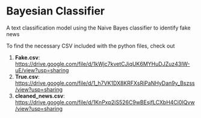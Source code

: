 # Bayesian Classifier
A text classification model using the Naive Bayes classifier to identify fake news

To find the necessary CSV included with the python files, check out
1. **Fake.csv**: https://drive.google.com/file/d/1kWjc7kvetCJiqUK6MYHuDJZuz43lW-uE/view?usp=sharing
2. **True.csv**: https://drive.google.com/file/d/1_h7VK1DX8KRFXsRiPaNHyDan9y_Bszss/view?usp=sharing
3. **cleaned_news.csv**: https://drive.google.com/file/d/1KnPxp2iS526C9wBEsjfLCXbH4Ci0IQvw/view?usp=sharing
